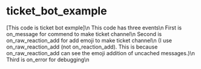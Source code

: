 # ticket_bot_example
[This code is ticket bot exmple]\n
This code has three events\n
First is on_message for commend to make ticket channel\n
Second is on_raw_reaction_add for add emoji to make ticket channel\n
(I use on_raw_reaction_add (not on_reaction_add). This is because on_raw_reaction_add can see the emoji addition of uncached messages.)\n
Third is on_error for debugging\n
